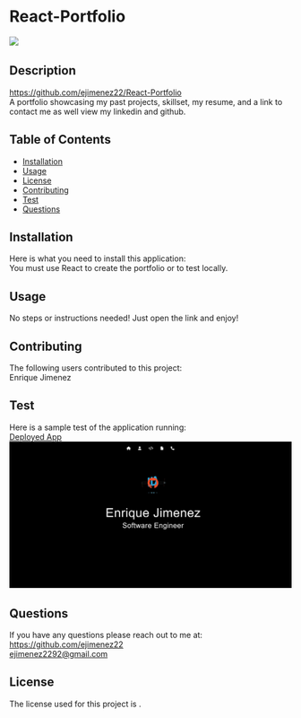   # React-Portfolio
  
  ![](https://img.shields.io/badge/License-Apache_2.0-blue.svg)
  
  ## Description 
  https://github.com/ejimenez22/React-Portfolio
  <br />
  A portfolio showcasing my past projects, skillset, my resume, and a link to contact me as well view my linkedin and github.
  ## Table of Contents
  * [Installation](#Installation)
  * [Usage](#Usage)
  * [License](#License)
  * [Contributing](#Contributing)
  * [Test](#Test)
  * [Questions](#Questions)
  ## Installation
  Here is what you need to install this application: 
  <br />
  You must use React to create the portfolio or to test locally.
  ## Usage
  No steps or instructions needed! Just open the link and enjoy!
  ## Contributing
  The following users contributed to this project:
  <br />
  Enrique Jimenez
  ## Test
  Here is a sample test of the application running:
  <br />
  [Deployed App]()
  <br />
  ![image](src\assets\images\React-portfolio.jpg)
  ## Questions
  If you have any questions please reach out to me at:
  <br />
  https://github.com/ejimenez22
  <br />
  ejimenez2292@gmail.com
  <br />
  
  ## License
  The license used for this project is [](#License).